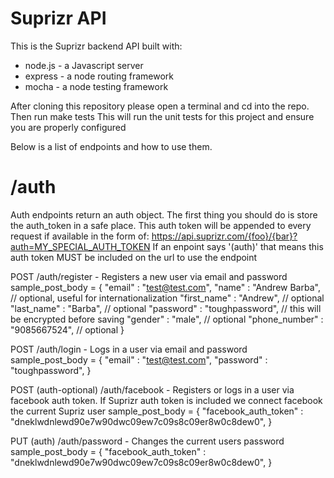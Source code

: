 Suprizr API
==========

This is the Suprizr backend API built with:
* node.js - a Javascript server
* express - a node routing framework
* mocha - a node testing framework

After cloning this repository please open a terminal and cd into the repo. Then run
	make tests
This will run the unit tests for this project and ensure you are properly configured

Below is a list of endpoints and how to use them.

/auth
==========
Auth endpoints return an auth object. The first thing you should do is store the auth_token in a safe place. This auth token will be appended to every request if available in the form of:
	https://api.suprizr.com/{foo}/{bar}?auth=MY_SPECIAL_AUTH_TOKEN
If an enpoint says '(auth)' that means this auth token MUST be included on the url to use the endpoint

POST /auth/register - Registers a new user via email and password
	sample_post_body = {
		"email" : "test@test.com",
		"name" : "Andrew Barba", // optional, useful for internationalization
		"first_name" : "Andrew", // optional
		"last_name" : "Barba", // optional
		"password" : "toughpassword", // this will be encrypted before saving
		"gender" : "male", // optional
		"phone_number" : "9085667524", // optional
	}

POST /auth/login - Logs in a user via email and password
	sample_post_body = {
		"email" : "test@test.com",
		"password" : "toughpassword",
	}

POST (auth-optional) /auth/facebook - Registers or logs in a user via facebook auth token. If Suprizr auth token is included we connect facebook the current Supriz user
	sample_post_body = {
		"facebook_auth_token" : "dneklwdnlewd90e7w90dwc09ew7c09s8c09er8w0c8dew0",
	}

PUT (auth) /auth/password - Changes the current users password
	sample_post_body = {
		"facebook_auth_token" : "dneklwdnlewd90e7w90dwc09ew7c09s8c09er8w0c8dew0",
	}
